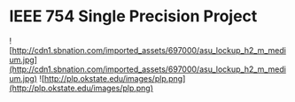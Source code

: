 # IEEE 754 Single Precision Project #

![http://cdn1.sbnation.com/imported_assets/697000/asu_lockup_h2_m_medium.jpg](http://cdn1.sbnation.com/imported_assets/697000/asu_lockup_h2_m_medium.jpg)
![http://plp.okstate.edu/images/plp.png](http://plp.okstate.edu/images/plp.png)